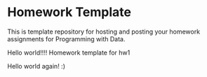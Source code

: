 # Homework Template

This is template repository for hosting and posting your homework assignments for Programming with Data.

Hello world!!!! Homework template for hw1

Hello world again! :)